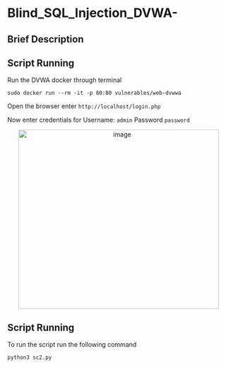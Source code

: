 # Blind_SQL_Injection_DVWA-

## Brief Description

## Script Running

  Run the DVWA docker through terminal
  ```
  sudo docker run --rm -it -p 80:80 vulnerables/web-dvwwa
  ```

  Open the browser enter `http://localhost/login.php`

  Now enter credentials for Username: `admin` Password `password`

<p align="center"><img width="454" height="405" alt="image" src="https://github.com/user-attachments/assets/9c6c1812-427c-4518-a57e-7196e2843844" /></p>

## Script Running

  To run the script run the following command
  ```
  python3 sc2.py
  ```
